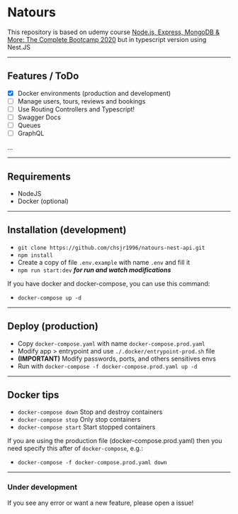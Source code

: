 # Natours

This repository is based on udemy course [Node.js, Express, MongoDB & More: The Complete Bootcamp 2020](https://www.udemy.com/course/nodejs-express-mongodb-bootcamp/) but in typescript version using Nest.JS

---

## Features / ToDo

- [x] Docker environments (production and development)
- [ ] Manage users, tours, reviews and bookings
- [ ] Use Routing Controllers and Typescript!
- [ ] Swagger Docs
- [ ] Queues
- [ ] GraphQL

...

---

## Requirements

- NodeJS
- Docker (optional)

---

## Installation (development)

- `git clone https://github.com/chsjr1996/natours-nest-api.git`
- `npm install`
- Create a copy of file `.env.example` with name `.env` and fill it
- `npm run start:dev` **_for run and watch modifications_**

If you have docker and docker-compose, you can use this command:

- `docker-compose up -d`

---

## Deploy (production)

- Copy `docker-compose.yaml` with name `docker-compose.prod.yaml`
- Modify app > entrypoint and use `./.docker/entrypoint-prod.sh` file
- **(IMPORTANT)** Modify passwords, ports, and others sensitives envs
- Run with `docker-compose -f docker-compose.prod.yaml up -d `

---

## Docker tips

- `docker-compose down` Stop and destroy containers
- `docker-compose stop` Only stop containers
- `docker-compose start` Start stopped containers

If you are using the production file (docker-compose.prod.yaml) then you need specify this after of `docker-compose`, e.g.:

- `docker-compose -f docker-compose.prod.yaml down`

---

### Under development

If you see any error or want a new feature, please open a issue!

